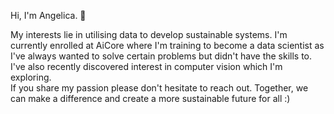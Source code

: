  Hi, I'm Angelica. 👋

My interests lie in utilising data to develop sustainable systems. 
I'm currently enrolled at AiCore where I'm training to become a data scientist as I've always wanted to solve certain problems but didn't have the skills to. 
I've also recently discovered interest in computer vision which I'm exploring.  
If you share my passion please don't hesitate to reach out. Together, we can make a difference and create a more sustainable future for all :)
